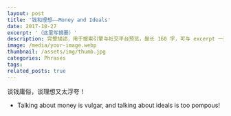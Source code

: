 ```yaml
---
layout: post
title: '钱和理想——Money and Ideals'
date: 2017-10-27
excerpt: '（这里写摘要）'
description: 完整描述，用于搜索引擎与社交平台预览，最长 160 字，可与 excerpt 一致
image: /media/your-image.webp
thumbnail: /assets/img/thumb.jpg
categories: Phrases
tags: 
related_posts: true
---
```


谈钱庸俗，谈理想又太浮夸！

- Talking about money is vulgar, and talking about ideals is too pompous!